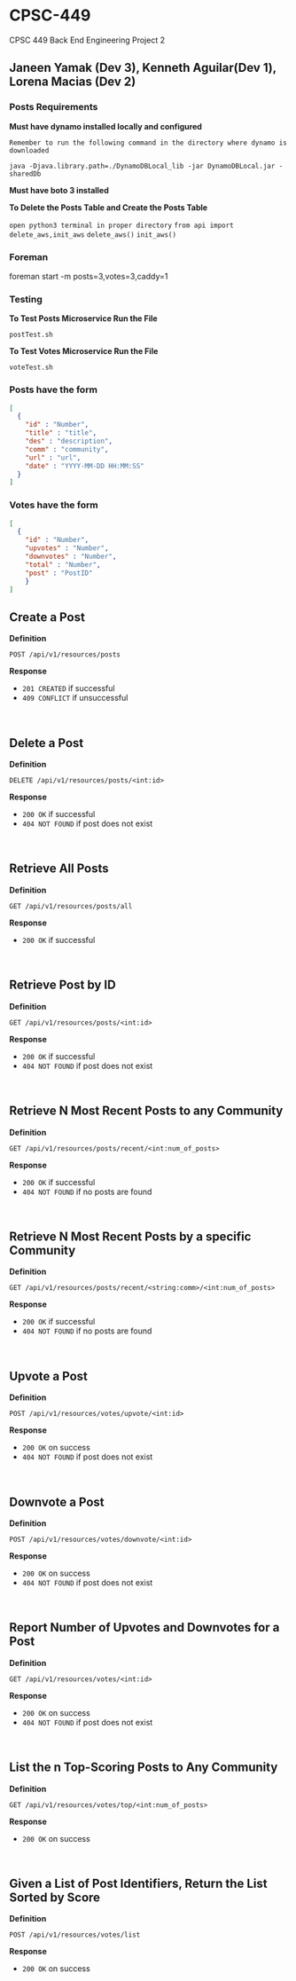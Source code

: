 
# CPSC-449
CPSC 449 Back End Engineering Project 2
## Janeen Yamak (Dev 3), Kenneth Aguilar(Dev 1), Lorena Macias (Dev 2)

### Posts Requirements

**Must have dynamo installed locally and configured**

`Remember to run the following command in the directory where dynamo is downloaded`

`java -Djava.library.path=./DynamoDBLocal_lib -jar DynamoDBLocal.jar -sharedDb `

**Must have boto 3 installed**

**To Delete the Posts Table and Create the Posts Table**

`open python3 terminal in proper directory`
`from api import delete_aws,init_aws`
`delete_aws()`
`init_aws()`

### Foreman 
foreman start -m posts=3,votes=3,caddy=1

### Testing 

**To Test Posts Microservice Run the File**

`postTest.sh`

**To Test Votes Microservice Run the File**

`voteTest.sh`

### Posts have the form 
```json
[
  {
    "id" : "Number",
    "title" : "title",
    "des" : "description",
    "comm" : "community",
    "url" : "url",
    "date" : "YYYY-MM-DD HH:MM:SS"
  }
]
```  
### Votes have the form 
``` json 
[
  {
    "id" : "Number",
    "upvotes" : "Number",
    "downvotes" : "Number",
    "total" : "Number",
    "post" : "PostID"
    }
]
```
## Create a Post
**Definition**

`POST /api/v1/resources/posts`

**Response**
- `201 CREATED` if successful 
- `409 CONFLICT` if unsuccessful 
<p>&nbsp;</p>


## Delete a Post
**Definition**

`DELETE /api/v1/resources/posts/<int:id>`

**Response**
- `200 OK` if successful 
- `404 NOT FOUND` if post does not exist 
<p>&nbsp;</p>


## Retrieve All Posts
**Definition**

`GET /api/v1/resources/posts/all`

**Response**
- `200 OK` if successful 
<p>&nbsp;</p>


## Retrieve Post by ID
**Definition**

`GET /api/v1/resources/posts/<int:id>`

**Response**
- `200 OK` if successful 
- `404 NOT FOUND` if post does not exist   
<p>&nbsp;</p>


## Retrieve N Most Recent Posts to any Community 
**Definition**

`GET /api/v1/resources/posts/recent/<int:num_of_posts>`

**Response**
- `200 OK` if successful 
- `404 NOT FOUND` if no posts are found
<p>&nbsp;</p>

## Retrieve N Most Recent Posts by a specific Community 
**Definition**

`GET /api/v1/resources/posts/recent/<string:comm>/<int:num_of_posts>`

**Response**
- `200 OK` if successful 
- `404 NOT FOUND` if no posts are found
<p>&nbsp;</p>

## Upvote a Post
**Definition**

`POST /api/v1/resources/votes/upvote/<int:id>`

**Response**
- `200 OK` on success
- `404 NOT FOUND` if post does not exist
<p>&nbsp;</p>

## Downvote a Post
**Definition**

`POST /api/v1/resources/votes/downvote/<int:id>`

**Response**
- `200 OK` on success
- `404 NOT FOUND` if post does not exist
<p>&nbsp;</p>

## Report Number of Upvotes and Downvotes for a Post
**Definition**

`GET /api/v1/resources/votes/<int:id>`

**Response**
- `200 OK` on success
- `404 NOT FOUND` if post does not exist
<p>&nbsp;</p>

## List the n Top-Scoring Posts to Any Community
**Definition**

`GET /api/v1/resources/votes/top/<int:num_of_posts>`

**Response**
- `200 OK` on success
<p>&nbsp;</p>

## Given a List of Post Identifiers, Return the List Sorted by Score
**Definition**

`POST /api/v1/resources/votes/list`

**Response**
- `200 OK` on success
<p>&nbsp;</p>

